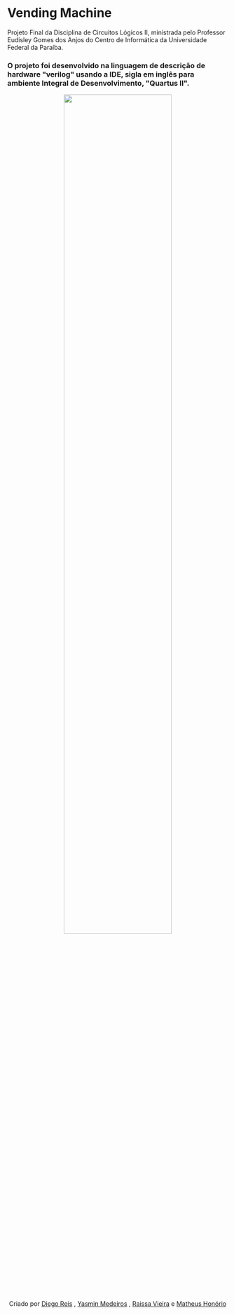 # Vending Machine
Projeto Final da Disciplina de Circuitos Lógicos II, ministrada pelo Professor Eudisley Gomes dos Anjos do Centro de Informática da Universidade Federal da Paraíba.

### O projeto foi desenvolvido na linguagem de descrição de hardware "verilog" usando a IDE, sigla em inglês para ambiente Integral de Desenvolvimento, "Quartus II".

<p align="center">
  <img width="70%" height="70%" src="https://github.com/MtHonorio/Random-Machine/blob/master/imagens/maquina.png">
</p>

<p align="center">
  <a>Criado por</a>
  <a href="https://github.com/diegolrs">Diego Reis</a>
  <a >, </a>
  <a href="https://github.com/yasminmedeiros00">Yasmin Medeiros</a>
  <a >, </a>
  <a href="https://github.com/RaissaVieira">Raissa Vieira</a>
  <a > e </a>
  <a href="https://github.com/MtHonorio">Matheus Honório</a>
</p>
